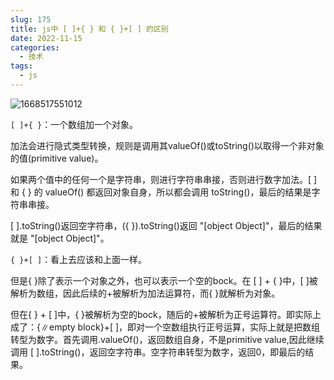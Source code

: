```yaml
---
slug: 175
title: js中 [ ]+{ } 和 { }+[ ] 的区别
date: 2022-11-15
categories: 
  - 技术
tags: 
  - js
---
```


![1668517551012](https://imgurl.zburu.com/images/20221115/1668517551012.iwayac5c194.webp)

`[ ]+{ }`：一个数组加一个对象。



加法会进行隐式类型转换，规则是调用其valueOf()或toString()以取得一个非对象的值(primitive value)。

<!-- more -->

如果两个值中的任何一个是字符串，则进行字符串串接，否则进行数字加法。[ ] 和 { } 的 valueOf() 都返回对象自身，所以都会调用 toString()，最后的结果是字符串串接。

[ ].toString()返回空字符串，({ }).toString()返回 "[object Object]"，最后的结果就是 "[object Object]"。

`{ }+[ ]`：看上去应该和上面一样。

但是{ }除了表示一个对象之外，也可以表示一个空的bock。在 [ ] + { }中，[ ]被解析为数组，因此后续的+被解析为加法运算符，而{ }就解析为对象。

但在{ } + [ ]中，{ }被解析为空的bock，随后的+被解析为正号运算符。即实际上成了：{∥empty block}+[ ]，即对一个空数组执行正号运算，实际上就是把数组转型为数字。首先调用.valueOf()，返回数组自身，不是primitive value,因此继续调用 [ ].toString()，返回空字符串。空字符串转型为数字，返回0，即最后的结果。